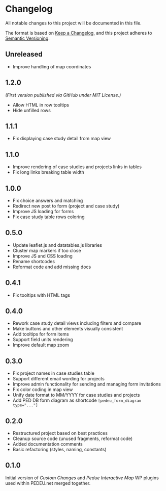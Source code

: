 # Changelog

All notable changes to this project will be documented in this file.

The format is based on [Keep a Changelog](https://keepachangelog.com/en/1.0.0/),
and this project adheres to [Semantic Versioning](https://semver.org/spec/v2.0.0.html).

## Unreleased

- Improve handling of map coordinates


## 1.2.0

*(First version published via GitHub under MIT License.)*

- Allow HTML in row tooltips
- Hide unfilled rows

## 1.1.1

- Fix displaying case study detail from map view

## 1.1.0

- Improve rendering of case studies and projects links in tables
- Fix long links breaking table width

## 1.0.0

- Fix choice answers and matching
- Redirect new post to form (project and case study)
- Improve JS loading for forms
- Fix case study table rows coloring

## 0.5.0

- Update leaflet.js and datatables.js libraries
- Cluster map markers if too close
- Improve JS and CSS loading
- Rename shortcodes
- Reformat code and add missing docs

## 0.4.1

- Fix tooltips with HTML tags

## 0.4.0

- Rework case study detail views including filters and compare
- Make buttons and other elements visually consistent
- Add tooltips for form items
- Support field units rendering
- Improve default map zoom

## 0.3.0

- Fix project names in case studies table
- Support different email wording for projects
- Improve admin functionality for sending and managing form invitations
- Fix color coding in map view
- Unify date format to MM/YYYY for case studies and projects
- Add PED DB form diagram as shortcode `[pedeu_form_diagram type="..."]`

## 0.2.0

- Restructured project based on best practices
- Cleanup source code (unused fragments, reformat code)
- Added documentation comments
- Basic refactoring (styles, naming, constants)

## 0.1.0

Initial version of *Custom Changes* and *Pedue Interactive Map* WP plugins used within PEDEU.net merged together.
